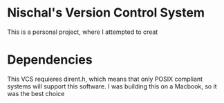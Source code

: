 # Nischal's Version Control System
This is a personal project, where I attempted to creat 

# Dependencies
This VCS requieres dirent.h, which means that only POSIX compliant systems will support this software.  I was building this on a Macbook, so it was the best choice

